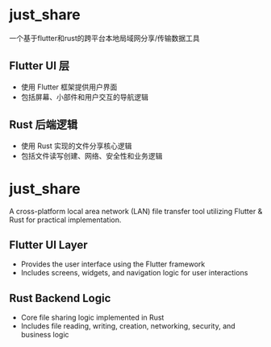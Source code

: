 # just_share
一个基于flutter和rust的跨平台本地局域网分享/传输数据工具

## Flutter UI 层
- 使用 Flutter 框架提供用户界面
- 包括屏幕、小部件和用户交互的导航逻辑

## Rust 后端逻辑
- 使用 Rust 实现的文件分享核心逻辑
- 包括文件读写创建、网络、安全性和业务逻辑



# just_share
A cross-platform local area network (LAN) file transfer tool utilizing Flutter & Rust for practical implementation.

## Flutter UI Layer
- Provides the user interface using the Flutter framework
- Includes screens, widgets, and navigation logic for user interactions
## Rust Backend Logic
- Core file sharing logic implemented in Rust
- Includes file reading, writing, creation, networking, security, and business logic